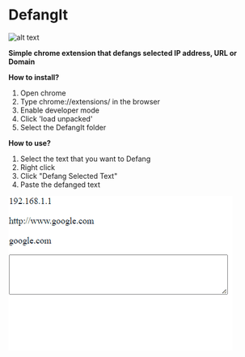 # DefangIt

![alt text](https://github.com/nwjohns101/DefangIt/blob/Dev/Images/FangsImage.png) 

**Simple chrome extension that defangs selected IP address, URL or Domain**

**How to install?**

1) Open chrome
2) Type chrome://extensions/ in the browser
3) Enable developer mode
4) Click 'load unpacked' 
5) Select the DefangIt folder

**How to use?**

1) Select the text that you want to Defang
2) Right click
3) Click "Defang Selected Text"
4) Paste the defanged text

![alt text](Images/Demo.gif)
